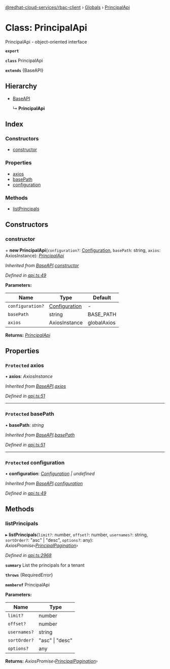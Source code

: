 [@redhat-cloud-services/rbac-client](../README.md) › [Globals](../globals.md) › [PrincipalApi](principalapi.md)

# Class: PrincipalApi

PrincipalApi - object-oriented interface

**`export`** 

**`class`** PrincipalApi

**`extends`** {BaseAPI}

## Hierarchy

* [BaseAPI](baseapi.md)

  ↳ **PrincipalApi**

## Index

### Constructors

* [constructor](principalapi.md#constructor)

### Properties

* [axios](principalapi.md#protected-axios)
* [basePath](principalapi.md#protected-basepath)
* [configuration](principalapi.md#protected-configuration)

### Methods

* [listPrincipals](principalapi.md#listprincipals)

## Constructors

###  constructor

\+ **new PrincipalApi**(`configuration?`: [Configuration](configuration.md), `basePath`: string, `axios`: AxiosInstance): *[PrincipalApi](principalapi.md)*

*Inherited from [BaseAPI](baseapi.md).[constructor](baseapi.md#constructor)*

*Defined in [api.ts:49](https://github.com/RedHatInsights/javascript-clients/blob/master/packages/rbac/api.ts#L49)*

**Parameters:**

Name | Type | Default |
------ | ------ | ------ |
`configuration?` | [Configuration](configuration.md) | - |
`basePath` | string |  BASE_PATH |
`axios` | AxiosInstance |  globalAxios |

**Returns:** *[PrincipalApi](principalapi.md)*

## Properties

### `Protected` axios

• **axios**: *AxiosInstance*

*Inherited from [BaseAPI](baseapi.md).[axios](baseapi.md#protected-axios)*

*Defined in [api.ts:51](https://github.com/RedHatInsights/javascript-clients/blob/master/packages/rbac/api.ts#L51)*

___

### `Protected` basePath

• **basePath**: *string*

*Inherited from [BaseAPI](baseapi.md).[basePath](baseapi.md#protected-basepath)*

*Defined in [api.ts:51](https://github.com/RedHatInsights/javascript-clients/blob/master/packages/rbac/api.ts#L51)*

___

### `Protected` configuration

• **configuration**: *[Configuration](configuration.md) | undefined*

*Inherited from [BaseAPI](baseapi.md).[configuration](baseapi.md#protected-configuration)*

*Defined in [api.ts:49](https://github.com/RedHatInsights/javascript-clients/blob/master/packages/rbac/api.ts#L49)*

## Methods

###  listPrincipals

▸ **listPrincipals**(`limit?`: number, `offset?`: number, `usernames?`: string, `sortOrder?`: "asc" | "desc", `options?`: any): *AxiosPromise‹[PrincipalPagination](../interfaces/principalpagination.md)›*

*Defined in [api.ts:2968](https://github.com/RedHatInsights/javascript-clients/blob/master/packages/rbac/api.ts#L2968)*

**`summary`** List the principals for a tenant

**`throws`** {RequiredError}

**`memberof`** PrincipalApi

**Parameters:**

Name | Type |
------ | ------ |
`limit?` | number |
`offset?` | number |
`usernames?` | string |
`sortOrder?` | "asc" &#124; "desc" |
`options?` | any |

**Returns:** *AxiosPromise‹[PrincipalPagination](../interfaces/principalpagination.md)›*
